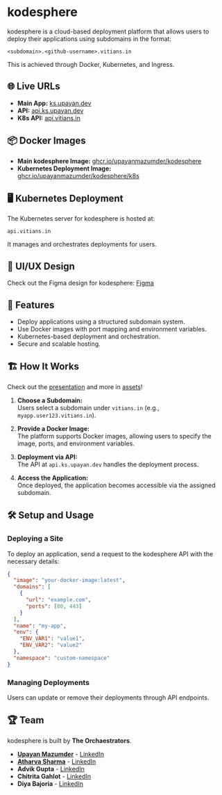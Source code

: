 # kodesphere  

kodesphere is a cloud-based deployment platform that allows users to deploy their applications using subdomains in the format:  

```
<subdomain>.<github-username>.vitians.in  
```

This is achieved through Docker, Kubernetes, and Ingress. 

## 🌐 Live URLs  

- **Main App:** [ks.upayan.dev](https://ks.upayan.dev)  
- **API:** [api.ks.upayan.dev](https://api.ks.upayan.dev)
- **K8s API:** [api.vitians.in](https://api.vitians.in )

## 📦 Docker Images  

- **Main kodesphere Image:** [ghcr.io/upayanmazumder/kodesphere](https://github.com/users/upayanmazumder/packages/container/package/kodesphere)  
- **Kubernetes Deployment Image:** [ghcr.io/upayanmazumder/kodesphere/k8s](https://github.com/users/upayanmazumder/packages/container/package/kodesphere%2Fk8s)  

## 🖥️ Kubernetes Deployment  

The Kubernetes server for kodesphere is hosted at:  

```
api.vitians.in  
```

It manages and orchestrates deployments for users.  

## 🎨 UI/UX Design  

Check out the Figma design for kodesphere:  [Figma](https://www.figma.com/design/ID1d8pcH6fPSQIUY3grh2Z/kodesphere?node-id=0-1&t=ZNYoePDGk3zLGvhr-1)

## 🚀 Features  

- Deploy applications using a structured subdomain system.  
- Use Docker images with port mapping and environment variables.  
- Kubernetes-based deployment and orchestration.  
- Secure and scalable hosting.  

## 🏗️ How It Works  

Check out the [presentation](https://www.figma.com/design/ID1d8pcH6fPSQIUY3grh2Z/Kodesphere?node-id=165-253&t=huiVNv0PjfaApOuP-1) and more in [assets](/assets/)!

1. **Choose a Subdomain:**  
   Users select a subdomain under `vitians.in` (e.g., `myapp.user123.vitians.in`).  

2. **Provide a Docker Image:**  
   The platform supports Docker images, allowing users to specify the image, ports, and environment variables.  

3. **Deployment via API:**  
   The API at `api.ks.upayan.dev` handles the deployment process.  

4. **Access the Application:**  
   Once deployed, the application becomes accessible via the assigned subdomain.  

## 🛠️ Setup and Usage  

### Deploying a Site  

To deploy an application, send a request to the kodesphere API with the necessary details:  

```json  
{
  "image": "your-docker-image:latest",
  "domains": [
    {
      "url": "example.com",
      "ports": [80, 443]
    }
  ],
  "name": "my-app",
  "env": {
    "ENV_VAR1": "value1",
    "ENV_VAR2": "value2"
  },
  "namespace": "custom-namespace"
}

```  

### Managing Deployments  

Users can update or remove their deployments through API endpoints.  

## 🏆 Team  

kodesphere is built by **The Orchaestrators**.  

- **[Upayan Mazumder](https://upayan.dev)** - [LinkedIn](https://www.linkedin.com/in/upayanmazumder/)  
- **[Atharva Sharma](https://atharvasharma.vercel.app/)** - [LinkedIn](https://www.linkedin.com/in/atharva-sharma-vit/)  
- **Advik Gupta** - [LinkedIn](https://www.linkedin.com/in/advik-gupta-37a557308)  
- **Chitrita Gahlot** - [LinkedIn](https://in.linkedin.com/in/chitrita-gahlot-72a905321)
- **Diya Bajoria** - [LinkedIn](https://www.linkedin.com/in/diya-bajoria-375367335/?trk=opento_sprofile_topcard)
